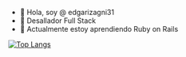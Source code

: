 - 👋 Hola, soy @ edgarizagni31
- 🌱 Desallador Full Stack
- 👀 Actualmente estoy aprendiendo Ruby on Rails 


[![Top Langs](https://github-readme-stats.vercel.app/api/top-langs/?username=edgarizagni31&exclude_repo=dotfiles)](https://github.com/anuraghazra/github-readme-stats)

